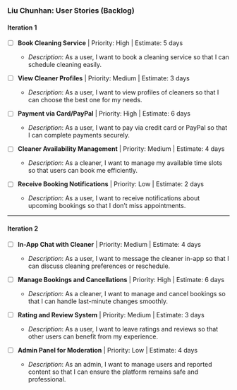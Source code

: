 ### Liu Chunhan: User Stories (Backlog)

#### Iteration 1

- [ ] **Book Cleaning Service** | Priority: High | Estimate: 5 days  
  - *Description*: As a user, I want to book a cleaning service so that I can schedule cleaning easily.

- [ ] **View Cleaner Profiles** | Priority: Medium | Estimate: 3 days  
  - *Description*: As a user, I want to view profiles of cleaners so that I can choose the best one for my needs.

- [ ] **Payment via Card/PayPal** | Priority: High | Estimate: 6 days  
  - *Description*: As a user, I want to pay via credit card or PayPal so that I can complete payments securely.

- [ ] **Cleaner Availability Management** | Priority: Medium | Estimate: 4 days  
  - *Description*: As a cleaner, I want to manage my available time slots so that users can book me efficiently.

- [ ] **Receive Booking Notifications** | Priority: Low | Estimate: 2 days  
  - *Description*: As a user, I want to receive notifications about upcoming bookings so that I don’t miss appointments.

---

#### Iteration 2

- [ ] **In-App Chat with Cleaner** | Priority: Medium | Estimate: 4 days  
  - *Description*: As a user, I want to message the cleaner in-app so that I can discuss cleaning preferences or reschedule.

- [ ] **Manage Bookings and Cancellations** | Priority: High | Estimate: 6 days  
  - *Description*: As a cleaner, I want to manage and cancel bookings so that I can handle last-minute changes smoothly.

- [ ] **Rating and Review System** | Priority: Medium | Estimate: 3 days  
  - *Description*: As a user, I want to leave ratings and reviews so that other users can benefit from my experience.

- [ ] **Admin Panel for Moderation** | Priority: Low | Estimate: 4 days  
  - *Description*: As an admin, I want to manage users and reported content so that I can ensure the platform remains safe and professional.
